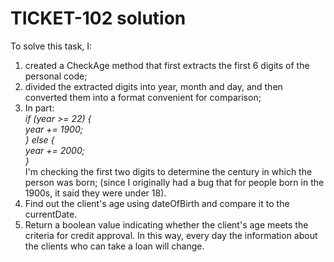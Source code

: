 # TICKET-102 solution

To solve this task, I:
1) created a CheckAge method that first extracts the first 6 digits of the personal code; 
2) divided the extracted digits into year, month and day, and then converted them into a format convenient for comparison; 
3) In part: \
   <i>if (year >= 22) { \
   year += 1900; \
   } else { \
   year += 2000; \
   }</i> \
   I'm checking the first two digits to determine the century in which the person was born;
   (since I originally had a bug that for people born in the 1900s, it said they were under 18). 
4) Find out the client's age using dateOfBirth and compare it to the currentDate. 
5) Return a boolean value indicating whether the client's age meets the criteria for credit approval. 
   In this way, every day the information about the clients who can take a loan will change.